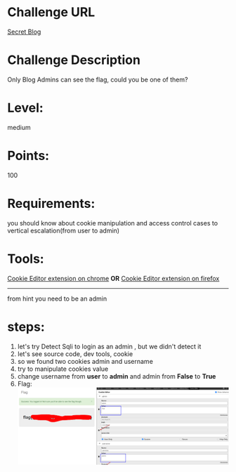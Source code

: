 Challenge URL
===============
[Secret Blog](https://cybertalents.com/challenges/web/secret-blog)

Challenge Description
===============
Only Blog Admins can see the flag, could you be one of them?

Level:
===============
medium

Points:
===============
100

Requirements: 
===============
you should know about cookie manipulation and access control cases to vertical escalation(from user to admin)

Tools:
===============
[Cookie Editor extension on chrome](https://chrome.google.com/webstore/detail/cookie-editor/hlkenndednhfkekhgcdicdfddnkalmdm)
**OR**
[Cookie Editor extension on firefox](https://addons.mozilla.org/ar/firefox/addon/cookie-editor/)

___

from hint you need to be an admin 
# steps:
1. let's try Detect Sqli to login as an admin , but we didn't detect it 
2. let's see source code, dev tools, cookie
3. so we found two cookies admin and username 
4. try to manipulate cookies value
5. change username from **user** to **admin** and admin from **False** to **True**
6. Flag: 
![](../images/secret_blog/Flag.png)
